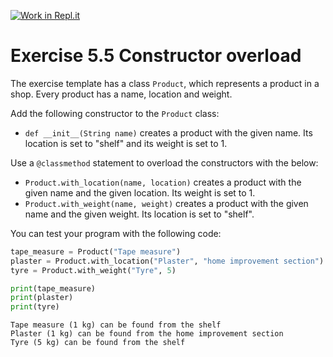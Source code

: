 [![Work in Repl.it](https://classroom.github.com/assets/work-in-replit-14baed9a392b3a25080506f3b7b6d57f295ec2978f6f33ec97e36a161684cbe9.svg)](https://classroom.github.com/online_ide?assignment_repo_id=4485314&assignment_repo_type=AssignmentRepo)
# Exercise 5.5 Constructor overload

The exercise template has a class `Product`, which represents a product in a shop. Every product has a name, location and weight.

Add the following constructor to the `Product` class:

 - `def __init__(String name)` creates a product with the given name. Its location is set to "shelf" and its weight is set to 1.

 Use a `@classmethod` statement to overload the constructors with the below:
 -  `Product.with_location(name, location)` creates a product with the given name and the given location. Its weight is set to 1.
 - `Product.with_weight(name, weight)` creates a product with the given name and the given weight. Its location is set to "shelf".

You can test your program with the following code:


```python
tape_measure = Product("Tape measure")
plaster = Product.with_location("Plaster", "home improvement section")
tyre = Product.with_weight("Tyre", 5)

print(tape_measure)
print(plaster)
print(tyre)
```

```plaintext
Tape measure (1 kg) can be found from the shelf
Plaster (1 kg) can be found from the home improvement section
Tyre (5 kg) can be found from the shelf
```
